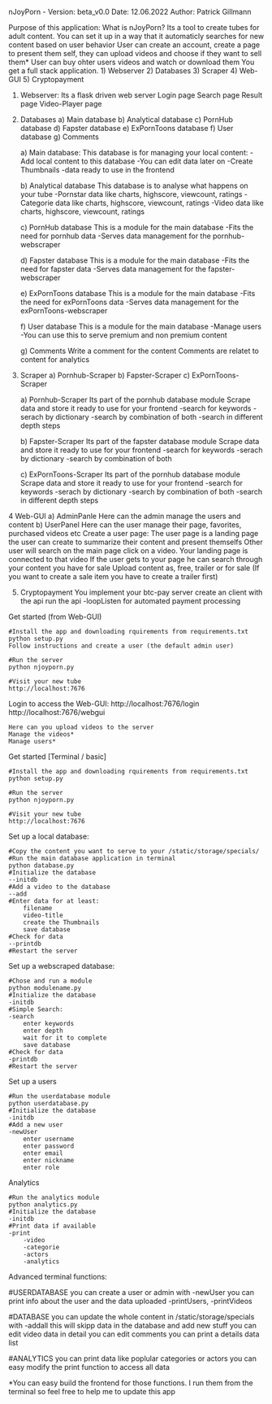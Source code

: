 nJoyPorn - Version: beta_v0.0
Date: 12.06.2022
Author: Patrick Gillmann

Purpose of this application:
What is nJoyPorn?
    Its a tool to create tubes for adult content.
    You can set it up in a way that it automaticly searches for new content based on user behavior
    User can create an account, create a page to present them self, they can upload videos and choose if they want to sell them*
    User can buy ohter users videos and watch or download them
    You get a full stack application.
        1) Webserver
        2) Databases
        3) Scraper
        4) Web-GUI
        5) Cryptopayment

1) Webserver:
    Its a flask driven web server 
    Login page
    Search page
    Result page
    Video-Player page

2) Databases
    a) Main database
    b) Analytical database
    c) PornHub database
    d) Fapster database
    e) ExPornToons database
    f) User database
    g) Comments

    a) Main database:
        This database is for managing your local content:
        -Add local content to this database
        -You can edit data later on
        -Create Thumbnails
        -data ready to use in the frontend

    b) Analytical database
        This database is to analyse what happens on your tube
        -Pornstar data like charts, highscore, viewcount, ratings
        -Categorie data like charts, highscore, viewcount, ratings
        -Video data like charts, highscore, viewcount, ratings
    
    c) PornHub database
        This is a module for the main database
        -Fits the need for pornhub data
        -Serves data management for the pornhub-webscraper
    
    d) Fapster database
        This is a module for the main database
        -Fits the need for fapster data
        -Serves data management for the fapster-webscraper
    
    e) ExPornToons database
        This is a module for the main database
        -Fits the need for exPornToons data
        -Serves data management for the exPornToons-webscraper 
    
    f) User database
        This is a module for the main database
        -Manage users
        -You can use this to serve premium and non premium content

    g) Comments
        Write a comment for the content
        Comments are relatet to content for analytics

3) Scraper
    a) Pornhub-Scraper
    b) Fapster-Scraper
    c) ExPornToons-Scraper

    a) Pornhub-Scraper
        Its part of the pornhub database module
        Scrape data and store it ready to use for your frontend
        -search for keywords
        -serach by dictionary
        -search by combination of both
        -search in different depth steps

    b) Fapster-Scraper
        Its part of the fapster database module
        Scrape data and store it ready to use for your frontend
        -search for keywords
        -serach by dictionary
        -search by combination of both

    c) ExPornToons-Scraper
        Its part of the pornhub database module
        Scrape data and store it ready to use for your frontend
        -search for keywords
        -serach by dictionary
        -search by combination of both
        -search in different depth steps

4 Web-GUI
    a) AdminPanle
       Here can the admin manage the users and content
    b) UserPanel
       Here can the user manage their page, favorites, purchased videos etc
       Create a user page:
        The user page is a landing page the user can create to summarize their content and present themselfs
        Other user will search on the main page click on a video. Your landing page is connected to that video
        If the user gets to your page he can search through your content you have for sale
       Upload content as, free, trailer or for sale (If you want to create a sale item you have to create a trailer first)

5) Cryptopayment
    You implement your btc-pay server
    create an client with the api
    run the api -loopListen for automated payment processing 

Get started (from Web-GUI)

    #Install the app and downloading rquirements from requirements.txt
    python setup.py
    Follow instructions and create a user (the default admin user)

    #Run the server
    python njoyporn.py

    #Visit your new tube
    http://localhost:7676

Login to access the Web-GUI:
    http://localhost:7676/login
    http://localhost:7676/webgui

    Here can you upload videos to the server
    Manage the videos*
    Manage users*

Get started [Terminal / basic]

    #Install the app and downloading rquirements from requirements.txt
    python setup.py

    #Run the server
    python njoyporn.py

    #Visit your new tube
    http://localhost:7676

Set up a local database:

    #Copy the content you want to serve to your /static/storage/specials/
    #Run the main database application in terminal
    python database.py
    #Initialize the database
    --initdb
    #Add a video to the database
    --add
    #Enter data for at least:
        filename
        video-title
        create the Thumbnails
        save database
    #Check for data
    --printdb
    #Restart the server

Set up a webscraped database:

    #Chose and run a module
    python modulename.py
    #Initialize the database
    -initdb
    #Simple Search:
    -search
        enter keywords
        enter depth
        wait for it to complete
        save database
    #Check for data
    -printdb
    #Restart the server

Set up a users

    #Run the userdatabase module
    python userdatabase.py
    #Initialize the database
    -initdb
    #Add a new user
    -newUser
        enter username
        enter password
        enter email
        enter nickname
        enter role

Analytics

    #Run the analytics module
    python analytics.py
    #Initialize the database
    -initdb
    #Print data if available
    -print
        -video
        -categorie
        -actors
        -analytics

Advanced terminal functions:

#USERDATABASE
you can create a user or admin with -newUser
you can print info about the user and the data uploaded -printUsers, -printVideos

#DATABASE
you can update the whole content in /static/storage/specials with -addall
this will skipp data in the database and add new stuff
you can edit video data in detail
you can edit comments
you can print a details data list

#ANALYTICS
you can print data like poplular categories or actors
you can easy modify the print function to access all data

*You can easy build the frontend for those functions. I run them from the terminal so feel free to help me to update this app
